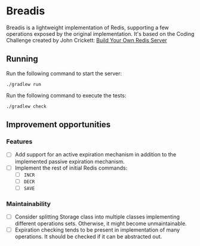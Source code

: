 # Breadis

Breadis is a lightweight implementation of Redis, supporting a few operations exposed by the original implementation.
It's based on the Coding Challenge created by John Crickett: [Build Your Own Redis Server](https://codingchallenges.fyi/challenges/challenge-redis)

## Running

Run the following command to start the server:

```shell
./gradlew run
```

Run the following command to execute the tests:

```shell
./gradlew check
```

## Improvement opportunities

### Features
- [ ] Add support for an active expiration mechanism in addition to the implemented passive expiration mechanism.
- [ ] Implement the rest of initial Redis commands:
  - [ ] `INCR`
  - [ ] `DECR`
  - [ ] `SAVE`

### Maintainability

- [ ] Consider splitting Storage class into multiple classes implementing different operations sets. Otherwise, it might become unmaintainable.
- [ ] Expiration checking tends to be present in implementation of many operations. It should be checked if it can be abstracted out.